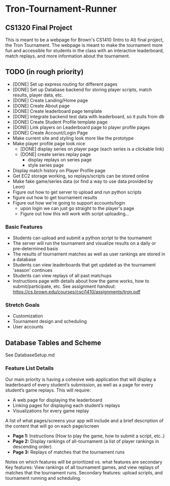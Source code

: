 # Tron-Tournament-Runner

## CS1320 Final Project

This is meant to be a webpage for Brown's CS1410 (Intro to AI) final project, the Tron Tournament. The webpage is meant to make the tournament more fun and accessible for students in the class with an interactive leaderboard, match replays, and more information about the tournament.

## TODO (in rough priority)

- [DONE] Set up express routing for different pages
- [DONE] Set up Database backend for storing player scripts, match results, player data, etc.
- [DONE] Create Landing/Home page
- [DONE] Create About page
- [DONE] Create leaderboard page template
- [DONE] integrate backend test data with leaderboard, so it pulls from db
- [DONE] Create Student Profile template page
- [DONE] Link players on Leaderboard page to player profile pages
- [DONE] Create Account/Login Page
- Make current site and styling look more like the prototype
- Make player profile page look nice
  - [DONE] display series on player page (each series is a clickable link)
  - [DONE] create series replay page
    - display replays on series page
    - style series page
- Display match history on Player Profile page
- Get EC2 storage working, so replays/scripts can be stored online
- Make fake game/series data (or find a way to use data provided by Leon)
- Figure out how to get server to upload and run python scripts
- figure out how to get tournament results
- Figure out how we're going to support accounts/login
  - upon login we can just go straight to the player's page
  - Figure out how this will work with script uploading...

### Basic Features

- Students can upload and submit a python script to the tournament
- The server will run the tournament and visualize results on a daily or pre-determined basis
- The results of tournament matches as well as user rankings are stored in a database
- Students can view leaderboards that get updated as the tournament 'season' continues
- Students can view replays of all past matchups
- Instructions page with details about how the game works, how to submit/participate, etc.
See assignment handout: <https://cs.brown.edu/courses/csci1410/assignments/tron.pdf>

### Stretch Goals

- Customization
- Tournament design and scheduling
- User accounts

## Database Tables and Scheme

See DatabaseSetup.md

### Feature List Details

Our main priority is having a cohesive web application that will display a leaderboard of every student’s submission, as well as a page for every student’s game replays. This will require:

- A web page for displaying the leaderboard
- Linking pages for displaying each student’s replays
- Visualizations for every game replay

A list of what pages/screens your app will include and a brief description of the content that will go on each page/screen

- **Page 1:** Instructions (How to play the game, how to submit a script, etc..)
- **Page 2:** Display rankings of all-tournament (a list of player rankings in descending order)
- **Page 3:** Replays of matches that the tournament runs

Notes on which features will be prioritized vs. what features are secondary
Key features: View rankings of all tournament games, and view replays of matches that the tournament runs.
Secondary features: upload scripts, and tournament running and scheduling.
